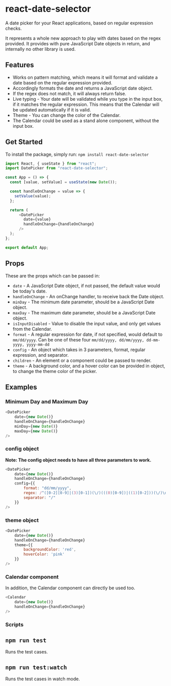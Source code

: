 # react-date-selector

A date picker for your React applications, based on regular expression checks.

It represents a whole new approach to play with dates based on the regex provided. It provides with pure JavaScript Date objects in return, and internally no other library is used.

## Features

- Works on pattern matching, which means it will format and validate a date based on the regular expression provided.
- Accordingly formats the date and returns a JavaScript date object.
- If the regex does not match, it will always return false. 
- Live typing - Your date will be validated while you type in the input box, if it matches the regular expression. This means that the Calendar will be updated automatically if it is valid. 
- Theme - You can change the color of the Calendar. 
- The Calendar could be used as a stand alone component, without the input box. 

## Get Started

To install the package, simply run:
```npm install react-date-selector```

```js
import React, { useState } from "react";
import DatePicker from "react-date-selector";

const App = () => {
  const [value, setValue] = useState(new Date());

  const handleOnChange = value => {
    setValue(value);
  };

  return (
      <DatePicker
        date={value}
        handleOnChange={handleOnChange}
      />
  );
};

export default App;
```

## Props

These are the props which can be passed in:

- `date` - A JavaScript Date object, if not passed, the default value would be today's date. 
- `handleOnChange` - An onChange handler, to receive back the Date object.
- `minDay` - The minimum date parameter, should be a JavaScript Date object.
- `maxDay` - The maximum date parameter, should be a JavaScript Date object.
- `isInputDisabled` - Value to disable the input value, and only get values from the Calendar.
- `format` - A regular expression for date, if not specified, would default to `mm/dd/yyyy`. Can be one of these four `mm/dd/yyyy, dd/mm/yyyy, dd-mm-yyyy, yyyy-mm-dd`
- `config` - An object which takes in 3 parameters, format, regular expression, and separator.
- `children` - An element or a component could be passed to render. 
-  `theme` - A background color, and a hover color can be provided in object, to change the theme color of the picker.

## Examples

### Minimum Day and Maximum Day

```js
<DatePicker
    date={new Date()}
    handleOnChange={handleOnChange}
    minDay={new Date()}
    maxDay={new Date()}
/>
```

### config object
**Note: The config object needs to have all three parameters to work.**

```js
<DatePicker
    date={new Date()}
    handleOnChange={handleOnChange}
    config={{
        format: "dd/mm/yyyy",
        regex: /^([0-2][0-9]|(3)[0-1])(\/)(((0)[0-9])|((1)[0-2]))(\/)\d{4}$/,
        separator: "/"
    }}
/>
```

### theme object

```js
<DatePicker
    date={new Date()}
    handleOnChange={handleOnChange}
    theme={{
        backgroundColor: 'red',
        hoverColor: 'pink'
    }}
/>
```

### Calendar component
In addition, the Calendar component can directly be used too. 

```js
<Calendar
    date={new Date()}
    handleOnChange={handleOnChange}
/>
```

### Scripts

## `npm run test`
Runs the test cases.

## `npm run test:watch`
Runs the test cases in watch mode.